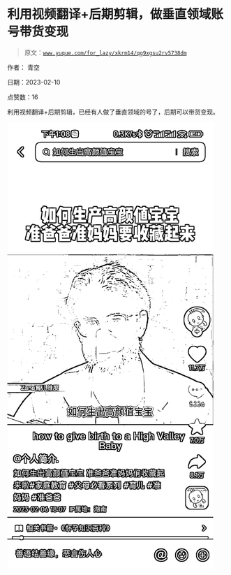 # 利用视频翻译+后期剪辑，做垂直领域账号带货变现

> 原文：[`www.yuque.com/for_lazy/xkrm14/qg9xgsu2rv5738dm`](https://www.yuque.com/for_lazy/xkrm14/qg9xgsu2rv5738dm)

作者： 青空

日期：2023-02-10

点赞数：16

利用视频翻译+后期剪辑，已经有人做了垂直领域的号了，后期可以带货变现。

![](img/e5dbe2c38c91f5471c85ce93c65f146d.png)



